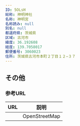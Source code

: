 ```yaml
---
ID: 5OLsH
総称: 神明神社
名称: 神明宮
名称読み: null
別名: null
都道府県: 茨城県
区域: 古河市
緯度: 36.192608
経度: 139.7058017
郵便番号: 3060023
住所: 茨城県古河市本町２丁目１２−３７
---
```


## その他

### 参考URL

| URL | 説明          |
| --- | ------------- |
|     | OpenStreetMap |
